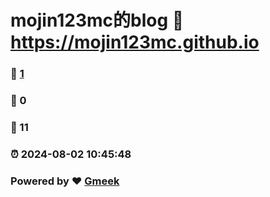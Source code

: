 # mojin123mc的blog :link: https://mojin123mc.github.io 
### :page_facing_up: [1](https://mojin123mc.github.io/tag.html) 
### :speech_balloon: 0 
### :hibiscus: 11 
### :alarm_clock: 2024-08-02 10:45:48 
### Powered by :heart: [Gmeek](https://github.com/Meekdai/Gmeek)
